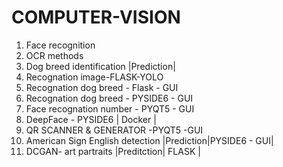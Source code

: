 # COMPUTER-VISION
1) Face recognition
2) OCR methods
3) Dog breed identification |Prediction|
4) Recognation image-FLASK-YOLO
5) Recognation dog breed - Flask - GUI
6) Recognation dog breed - PYSIDE6 - GUI
7) Face recognation number - PYQT5 - GUI
8) DeepFace - PYSIDE6 | Docker |
9) QR SCANNER & GENERATOR -PYQT5 -GUI
10) American Sign English detection |Prediction|PYSIDE6 - GUI|
11) DCGAN- art partraits |Preditction| FLASK |
